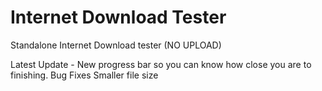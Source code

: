 # Internet Download Tester
 Standalone Internet Download tester (NO UPLOAD)

Latest Update - 
New progress bar so you can know how close you are to finishing.
Bug Fixes
Smaller file size